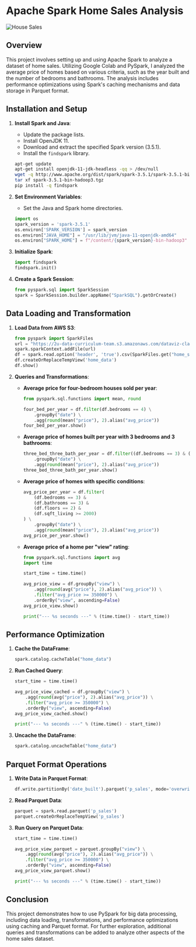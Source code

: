 # Apache Spark Home Sales Analysis

![House Sales](https://github.com/adunlap2/Module_22/assets/153474345/25e2ea03-93e4-4355-94e2-80919aff0087)


## Overview

This project involves setting up and using Apache Spark to analyze a dataset of home sales. Utilizing Google Colab and PySpark, I analyzed the average price of homes based on various criteria, such as the year built and the number of bedrooms and bathrooms. The analysis includes performance optimizations using Spark's caching mechanisms and data storage in Parquet format.

## Installation and Setup

1. **Install Spark and Java**:
   - Update the package lists.
   - Install OpenJDK 11.
   - Download and extract the specified Spark version (3.5.1).
   - Install the `findspark` library.

    ```bash
    apt-get update
    apt-get install openjdk-11-jdk-headless -qq > /dev/null
    wget -q http://www.apache.org/dist/spark/spark-3.5.1/spark-3.5.1-bin-hadoop3.tgz
    tar xf spark-3.5.1-bin-hadoop3.tgz
    pip install -q findspark
    ```

2. **Set Environment Variables**:
   - Set the Java and Spark home directories.

    ```python
    import os
    spark_version = 'spark-3.5.1'
    os.environ['SPARK_VERSION'] = spark_version
    os.environ["JAVA_HOME"] = "/usr/lib/jvm/java-11-openjdk-amd64"
    os.environ["SPARK_HOME"] = f"/content/{spark_version}-bin-hadoop3"
    ```

3. **Initialize Spark**:

    ```python
    import findspark
    findspark.init()
    ```

4. **Create a Spark Session**:

    ```python
    from pyspark.sql import SparkSession
    spark = SparkSession.builder.appName("SparkSQL").getOrCreate()
    ```

## Data Loading and Transformation

1. **Load Data from AWS S3**:

    ```python
    from pyspark import SparkFiles
    url = "https://2u-data-curriculum-team.s3.amazonaws.com/dataviz-classroom/v1.2/22-big-data/home_sales_revised.csv"
    spark.sparkContext.addFile(url)
    df = spark.read.option('header', 'true').csv(SparkFiles.get("home_sales_revised.csv"), inferSchema=True, sep=',', timestampFormat="mm/dd/yy")
    df.createOrReplaceTempView('home_data')
    df.show()
    ```

2. **Queries and Transformations**:

    - **Average price for four-bedroom houses sold per year**:

        ```python
        from pyspark.sql.functions import mean, round

        four_bed_per_year = df.filter(df.bedrooms == 4) \
            .groupBy("date") \
            .agg(round(mean("price"), 2).alias("avg_price"))
        four_bed_per_year.show()
        ```

    - **Average price of homes built per year with 3 bedrooms and 3 bathrooms**:

        ```python
        three_bed_three_bath_per_year = df.filter((df.bedrooms == 3) & (df.bathrooms == 3)) \
            .groupBy("date") \
            .agg(round(mean("price"), 2).alias("avg_price"))
        three_bed_three_bath_per_year.show()
        ```

    - **Average price of homes with specific conditions**:

        ```python
        avg_price_per_year = df.filter(
            (df.bedrooms == 3) &
            (df.bathrooms == 3) &
            (df.floors == 2) &
            (df.sqft_living >= 2000)
        ) \
            .groupBy("date") \
            .agg(round(mean("price"), 2).alias("avg_price"))
        avg_price_per_year.show()
        ```

    - **Average price of a home per "view" rating**:

        ```python
        from pyspark.sql.functions import avg
        import time

        start_time = time.time()

        avg_price_view = df.groupBy("view") \
            .agg(round(avg("price"), 2).alias("avg_price")) \
            .filter("avg_price >= 350000") \
            .orderBy("view", ascending=False)
        avg_price_view.show()

        print("--- %s seconds ---" % (time.time() - start_time))
        ```

## Performance Optimization

1. **Cache the DataFrame**:

    ```python
    spark.catalog.cacheTable("home_data")
    ```

2. **Run Cached Query**:

    ```python
    start_time = time.time()

    avg_price_view_cached = df.groupBy("view") \
        .agg(round(avg("price"), 2).alias("avg_price")) \
        .filter("avg_price >= 350000") \
        .orderBy("view", ascending=False)
    avg_price_view_cached.show()

    print("--- %s seconds ---" % (time.time() - start_time))
    ```

3. **Uncache the DataFrame**:

    ```python
    spark.catalog.uncacheTable("home_data")
    ```

## Parquet Format Operations

1. **Write Data in Parquet Format**:

    ```python
    df.write.partitionBy('date_built').parquet('p_sales', mode='overwrite')
    ```

2. **Read Parquet Data**:

    ```python
    parquet = spark.read.parquet('p_sales')
    parquet.createOrReplaceTempView('p_sales')
    ```

3. **Run Query on Parquet Data**:

    ```python
    start_time = time.time()

    avg_price_view_parquet = parquet.groupBy("view") \
        .agg(round(avg("price"), 2).alias("avg_price")) \
        .filter("avg_price >= 350000") \
        .orderBy("view", ascending=False)
    avg_price_view_parquet.show()

    print("--- %s seconds ---" % (time.time() - start_time))
    ```

## Conclusion

This project demonstrates how to use PySpark for big data processing, including data loading, transformations, and performance optimizations using caching and Parquet format. For further exploration, additional queries and transformations can be added to analyze other aspects of the home sales dataset.
